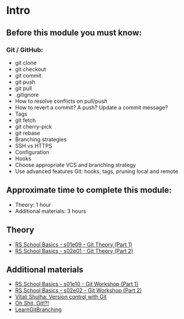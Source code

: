 # Intro

## Before this module you must know:

### Git / GitHub:
- git clone
- git checkout
- git commit
- git push
- git pull
- .gitignore
- How to resolve conflicts on pull/push
- How to revert a commit? A push? Update a commit message?
- Tags
- git fetch
- git cherry-pick
- git rebase
- Branching strategies
- SSH vs HTTPS
- Configuration
- Hooks
- Choose appropriate VCS and branching strategy
- Use advanced features Git: hooks, tags, pruning local and remote

## Approximate time to complete this module:
- Theory: 1 hour
- Additional materials: 3 hours

## Theory
- [RS School Basics - s01e09 - Git Theory (Part 1)](https://www.youtube.com/watch?v=6e4fVpZNxGM)
- [RS School Basics - s02e01 - Git Theory (Part 2)](https://www.youtube.com/watch?v=uwDsRg2fEzs)

## Additional materials
- [RS School Basics - s01e10 - Git Workshop (Part 1)](https://www.youtube.com/watch?v=Dlr_E7WfA08)
- [RS School Basics - s02e02 - Git Workshop (Part 2)](https://www.youtube.com/watch?v=ojznVbRvvQQ)
- [Vitali Shulha: Version control with Git](https://www.youtube.com/playlist?list=PLY2rNyjTWaM3P8fvZSMZMo2mg7uPAzliv)
- [Oh Shit, Git!?!](https://ohshitgit.com/)
- [LearnGitBranching](https://learngitbranching.js.org/?locale=en_EN)
